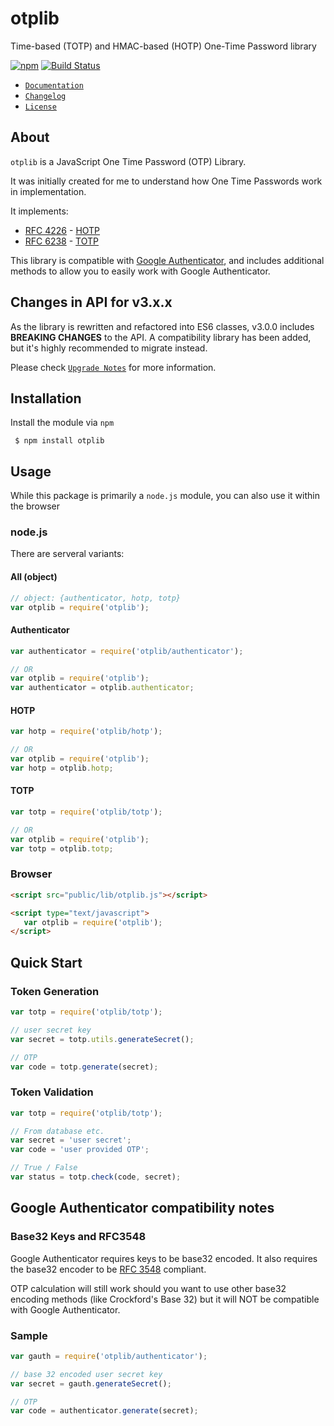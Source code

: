 # otplib
Time-based (TOTP) and HMAC-based (HOTP) One-Time Password library

[![npm](https://img.shields.io/npm/v/otplib.svg?style=flat-square)](https://www.npmjs.com/package/otplib)
[![Build Status](https://img.shields.io/travis/yeojz/otplib.svg?style=flat-square)](https://travis-ci.org/yeojz/otplib)


- [`Documentation`](https://yeojz.github.io/otplib/docs)
- [`Changelog`](https://github.com/yeojz/otplib/wiki/CHANGELOG)
- [`License`](https://github.com/yeojz/otplib/blob/master/LICENSE.md)




## About

`otplib` is a JavaScript One Time Password (OTP) Library. 

It was initially created for me to understand how One Time Passwords work in implementation.


It implements:

 * [RFC 4226](http://tools.ietf.org/html/rfc4226) - [HOTP](http://en.wikipedia.org/wiki/HMAC-based_One-time_Password_Algorithm)
 * [RFC 6238](http://tools.ietf.org/html/rfc6238) - [TOTP](http://en.wikipedia.org/wiki/Time-based_One-time_Password_Algorithm)

This library is compatible with [Google Authenticator](http://code.google.com/p/google-authenticator/), and includes additional methods to allow you to easily work with Google Authenticator.



## Changes in API for v3.x.x

As the library is rewritten and refactored into ES6 classes, v3.0.0 includes __BREAKING CHANGES__ to the API. A compatibility library has been added, but it's highly recommended to migrate instead.

Please check [`Upgrade Notes`](https://github.com/yeojz/otplib/wiki/UPGRADE-NOTES) for more information.





## Installation
Install the module via `npm`

```
 $ npm install otplib
```









## Usage

While this package is primarily a `node.js` module, you can also use it within the browser


### node.js

There are serveral variants:

#### All (object)
```javascript
// object: {authenticator, hotp, totp}
var otplib = require('otplib');
```

#### Authenticator
```javascript
var authenticator = require('otplib/authenticator');

// OR
var otplib = require('otplib');
var authenticator = otplib.authenticator;
```
#### HOTP
```javascript
var hotp = require('otplib/hotp');

// OR
var otplib = require('otplib');
var hotp = otplib.hotp;
```
#### TOTP
```javascript
var totp = require('otplib/totp');

// OR
var otplib = require('otplib');
var totp = otplib.totp;
```


### Browser
```html
<script src="public/lib/otplib.js"></script>

<script type="text/javascript">
   var otplib = require('otplib');
</script>
```







## Quick Start

### Token Generation
```javascript
var totp = require('otplib/totp');

// user secret key
var secret = totp.utils.generateSecret();

// OTP
var code = totp.generate(secret);
```


### Token Validation

```javascript
var totp = require('otplib/totp');

// From database etc.
var secret = 'user secret';
var code = 'user provided OTP';

// True / False
var status = totp.check(code, secret);
```








## Google Authenticator compatibility notes

### Base32 Keys and RFC3548

Google Authenticator requires keys to be base32 encoded.
It also requires the base32 encoder to be [RFC 3548](http://tools.ietf.org/html/rfc3548) compliant.

OTP calculation will still work should you want to use other base32 encoding methods (like Crockford's Base 32)
but it will NOT be compatible with Google Authenticator.

### Sample

```javascript
var gauth = require('otplib/authenticator');

// base 32 encoded user secret key
var secret = gauth.generateSecret(); 

// OTP
var code = authenticator.generate(secret);
```



